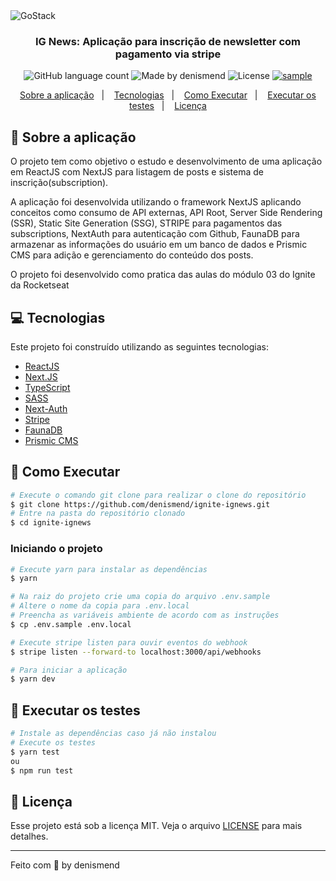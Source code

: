 <img alt="GoStack" src="https://repository-images.githubusercontent.com/346402665/17e19380-840e-11eb-86b6-5475e99b6392" />

<h3 align="center">
  IG News: Aplicação para inscrição de newsletter com pagamento via stripe
</h3>

<p align="center">
  <img alt="GitHub language count" src="https://img.shields.io/github/languages/count/denismend/ignite-ignews?color=%2304D361">

  <img alt="Made by denismend" src="https://img.shields.io/badge/made%20by-denismend-%2304D361">

  <img alt="License" src="https://img.shields.io/badge/license-MIT-%2304D361">

  <a href="https://github.com/Rocketseat/bootcamp-gostack-desafios/stargazers">
    <img alt="sample" src="https://img.shields.io/github/stars/denismend/ignite-ignews?style=social">
  </a>
</p>

<p align="center">
  <a href="#rocket-sobre-a-aplicação">Sobre a aplicação</a>&nbsp;&nbsp;&nbsp;|&nbsp;&nbsp;&nbsp;
  <a href="#computer-tecnologias">Tecnologias</a>&nbsp;&nbsp;&nbsp;|&nbsp;&nbsp;&nbsp;
  <a href="#construction_worker-como-executar">Como Executar</a>&nbsp;&nbsp;&nbsp;|&nbsp;&nbsp;&nbsp;
  <a href="#test_tube-executar-os-testes">Executar os testes</a>&nbsp;&nbsp;&nbsp;|&nbsp;&nbsp;&nbsp;
  <a href="#memo-licença">Licença</a>
</p>

## :rocket: Sobre a aplicação

O projeto tem como objetivo o estudo e desenvolvimento de uma aplicação em ReactJS com NextJS para listagem de posts e sistema de inscrição(subscription).

A aplicação foi desenvolvida utilizando o framework NextJS aplicando conceitos como consumo de API externas, API Root, Server Side Rendering (SSR), Static Site Generation (SSG), STRIPE para pagamentos das subscriptions, NextAuth para autenticação com Github, FaunaDB para armazenar as informações do usuário em um banco de dados e Prismic CMS para adição e gerenciamento do conteúdo dos posts.

O projeto foi desenvolvido como pratica das aulas do módulo 03 do Ignite da Rocketseat

## :computer: Tecnologias
Este projeto foi construído utilizando as seguintes tecnologias:

- [ReactJS](https://reactjs.org/)
- [Next.JS](https://nextjs.org/)
- [TypeScript](https://www.typescriptlang.org/)
- [SASS](https://sass-lang.com/)
- [Next-Auth](https://next-auth.js.org/)
- [Stripe](https://stripe.com/)
- [FaunaDB](https://fauna.com/)
- [Prismic CMS](https://prismic.io/)


## :construction_worker: Como Executar

```bash
# Execute o comando git clone para realizar o clone do repositório
$ git clone https://github.com/denismend/ignite-ignews.git
# Entre na pasta do repositório clonado
$ cd ignite-ignews
```

### **Iniciando o projeto**

```bash
# Execute yarn para instalar as dependências
$ yarn

# Na raiz do projeto crie uma copia do arquivo .env.sample
# Altere o nome da copia para .env.local
# Preencha as variáveis ambiente de acordo com as instruções
$ cp .env.sample .env.local

# Execute stripe listen para ouvir eventos do webhook
$ stripe listen --forward-to localhost:3000/api/webhooks 

# Para iniciar a aplicação
$ yarn dev

```


## :test_tube: Executar os testes

```bash
# Instale as dependências caso já não instalou
# Execute os testes
$ yarn test
ou
$ npm run test
```

## :memo: Licença

Esse projeto está sob a licença MIT. Veja o arquivo [LICENSE](LICENSE) para mais detalhes.

---

Feito com 💜 by denismend

